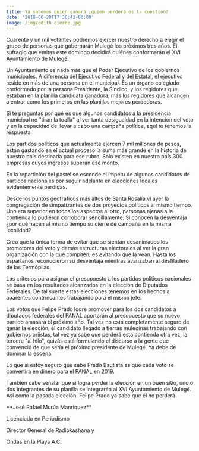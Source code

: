 ```yaml
---
title: Ya sabemos quién ganará ¿quién perderá es la cuestión?
date: '2018-06-28T17:36:43-06:00'
image: /img/edith cierre.jpg
---
```

Cuarenta y un mil votantes podremos ejercer nuestro derecho a elegir el grupo de personas que gobernarán Mulegé los próximos tres años. El sufragio que emitas este domingo decidirá quiénes conformarán el XVI Ayuntamiento de Mulegé.



Un Ayuntamiento es nada más que el Poder Ejecutivo de los gobiernos municipales. A diferencia del Ejecutivo Federal y del Estatal, el ejecutivo reside en más de una persona en el municipal. Es un órgano colegiado conformado por la persona Presidente, la Síndico, y los regidores que estaban en la planilla candidata ganadora, más los regidores que alcancen a entrar como los primeros en las planillas mejores perdedoras.



Si te preguntas por qué es que algunos candidatos a la presidencia municipal no "tiran la toalla" al ver tanta desigualdad en la intención del voto y en la capacidad de llevar a cabo una campaña política, aquí te tenemos la respuesta.



Los partidos políticos que actualmente ejercen 7 mil millones de pesos, están gastando en el actual proceso la suma más grande en la historia de nuestro país destinada para ese rubro. Solo existen en nuestro país 300 empresas cuyos ingresos superan ese monto.



En la repartición del pastel se esconde el ímpetu de algunos candidatos de partidos nacionales por seguir adelante en elecciones locales evidentemente perdidas.



Desde los puntos geofráficos más altos de Santa Rosalía vi ayer la congregación de simpatizantes de dos proyectos políticos al mismo tiempo. Uno era superior en todos los aspectos al otro, personas ajenas a la contienda lo pudieron corroborar sencillamente. Si conocen la desventaja ¿por qué hacen al mismo tiempo su cierre de campaña en la misma localidad?



Creo que la única forma de evitar que se sientan desanimados los promotores del voto y demás estructuras electorales al ver la gran organización con la que compiten, es evitando que la vean. Hasta los espartanos reconocieron su desventaja mientras avanzaban al desfiladero de las Termópilas.



Los criterios para asignar el presupuesto a los partidos políticos nacionales se basa en los resultados alcanzados en la elección de Diputados Federales. De tal suerte estas elecciones tenemos en los hechos a aparentes contrincantes trabajando para el mismo jefe.



Los votos que Felipe Prado logre promover para los dos candidatos a diputados federales del PANAL aportarán al presupuesto que su nuevo partido amasará el próximo año. Tal vez no está completamente seguro de ganar la elección, el candidato llegado a tierras muleginas trabajando con gobiernos priistas, tal vez ya sabe que perderá esta contienda otra vez, la tercera "al hilo", quizás está formulando el discurso a la gente que convenció de que sería el próximo presidente de Mulegé. Ya debe de dominar la escena.



Lo que si estoy seguro que sabe Prado Bautista es que cada voto se convertirá en dinero para el PANAL en 2019.



También cabe señalar que si logra perder la elección en un buen sitio, uno o dos integrantes de su planilla se integrarán al XVI Ayuntamiento de Mulegé. Así como la pasada elección. Felipe Prado ya sabe que él no perderá.



\*\*José Rafael Murúa Manríquez\*\* 

Licenciado en Periodismo 

Director General de Radiokashana y 

Ondas en la Playa A.C.
